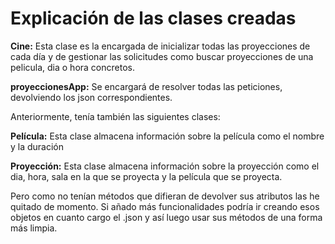 # Explicación de las clases creadas

**Cine:** Esta clase es la encargada de inicializar todas las proyecciones de cada día y de gestionar las solicitudes como buscar proyecciones de una pelicula, dia o hora concretos.

**proyeccionesApp:** Se encargará de resolver todas las peticiones, devolviendo los json correspondientes.  


Anteriormente, tenía también las siguientes clases:

**Película:** Esta clase almacena información sobre la película como el nombre y la duración

**Proyección:** Esta clase almacena información sobre la proyección como el dia, hora, sala en la que se proyecta y la película que se proyecta.

Pero como no tenían métodos que difieran de devolver sus atributos las he quitado de momento. Si añado más funcionalidades podría ir creando esos objetos en cuanto cargo el .json y así luego usar sus métodos de una forma más limpia.
